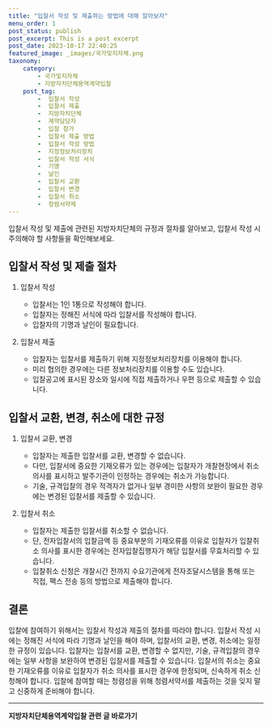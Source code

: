 ```yaml
---
title: "입찰서 작성 및 제출하는 방법에 대해 알아보자"
menu_order: 1
post_status: publish
post_excerpt: This is a post excerpt
post_date: 2023-10-17 22:40:25
featured_image: _images/국가및지자체.png
taxonomy:
    category:
        - 국가및지자체
        - 지방자치단체용역계약입찰
    post_tag:
        -  입찰서 작성
        -  입찰서 제출
        -  지방자치단체
        -  계약담당자
        -  입찰 참가
        -  입찰서 제출 방법
        -  입찰서 작성 방법
        -  지정정보처리장치
        -  입찰서 작성 서식
        -  기명
        -  날인
        -  입찰서 교환
        -  입찰서 변경
        -  입찰서 취소
        -  청렴서약제
---
```



 입찰서 작성 및 제출에 관련된 지방자치단체의 규정과 절차를 알아보고, 입찰서 작성 시 주의해야 할 사항들을 확인해보세요.

##  입찰서 작성 및 제출 절차

1. 입찰서 작성
   - 입찰서는 1인 1통으로 작성해야 합니다.
   - 입찰자는 정해진 서식에 따라 입찰서를 작성해야 합니다.
   - 입찰자의 기명과 날인이 필요합니다.

2. 입찰서 제출
   - 입찰자는 입찰서를 제출하기 위해 지정정보처리장치를 이용해야 합니다.
   - 미리 협의한 경우에는 다른 정보처리장치를 이용할 수도 있습니다.
   - 입찰공고에 표시된 장소와 일시에 직접 제출하거나 우편 등으로 제출할 수 있습니다.

##  입찰서 교환, 변경, 취소에 대한 규정

1. 입찰서 교환, 변경
   - 입찰자는 제출한 입찰서를 교환, 변경할 수 없습니다.
   - 다만, 입찰서에 중요한 기재오류가 있는 경우에는 입찰자가 개찰현장에서 취소 의사를 표시하고 발주기관이 인정하는 경우에는 취소가 가능합니다.
   - 기술, 규격입찰의 경우 적격자가 없거나 일부 경미한 사항의 보완이 필요한 경우에는 변경된 입찰서를 제출할 수 있습니다.

2. 입찰서 취소
   - 입찰자는 제출한 입찰서를 취소할 수 없습니다.
   - 단, 전자입찰서의 입찰금액 등 중요부분의 기재오류를 이유로 입찰자가 입찰취소 의사를 표시한 경우에는 전자입찰집행자가 해당 입찰서를 무효처리할 수 있습니다.
   - 입찰취소 신청은 개찰시간 전까지 수요기관에게 전자조달시스템을 통해 또는 직접, 팩스 전송 등의 방법으로 제출해야 합니다.

## 결론

입찰에 참여하기 위해서는 입찰서 작성과 제출의 절차를 따라야 합니다. 입찰서 작성 시에는 정해진 서식에 따라 기명과 날인을 해야 하며, 입찰서의 교환, 변경, 취소에는 일정한 규정이 있습니다. 입찰자는 입찰서를 교환, 변경할 수 없지만, 기술, 규격입찰의 경우에는 일부 사항을 보완하여 변경된 입찰서를 제출할 수 있습니다. 입찰서의 취소는 중요한 기재오류를 이유로 입찰자가 취소 의사를 표시한 경우에 한정되며, 신속하게 취소 신청해야 합니다. 입찰에 참여할 때는 청렴성을 위해 청렴서약서를 제출하는 것을 잊지 말고 신중하게 준비해야 합니다.
<!-- wp:separator -->
<hr class="wp-block-separator has-alpha-channel-opacity"/>
<!-- /wp:separator -->

<!-- wp:group {"backgroundColor":"base","layout":{"type":"constrained"}} -->
<div class="wp-block-group has-base-background-color has-background"><!-- wp:paragraph {"align":"center","fontSize":"large"} -->
<p class="has-text-align-center has-large-font-size"><strong>지방자치단체용역계약입찰 관련 글 바로가기</strong></p>
<!-- /wp:paragraph -->


<!-- wp:latest-posts
{"categories":[{"id":7150,"count":19,"description":"","link":"https://uknowlaw.com/category/%ec%a7%80%eb%b0%a9%ec%9e%90%ec%b9%98%eb%8b%a8%ec%b2%b4%ec%9a%a9%ec%97%ad%ea%b3%84%ec%95%bd%ec%9e%85%ec%b0%b0/","name":"지방자치단체용역계약입찰","slug":"지방자치단체용역계약입찰","taxonomy":"category","parent":0,"meta":[],"_links":{"self":[{"href":"https://uknowlaw.com/wp-json/wp/v2/categories/7150"}],"collection":[{"href":"https://uknowlaw.com/wp-json/wp/v2/categories"}],"about":[{"href":"https://uknowlaw.com/wp-json/wp/v2/taxonomies/category"}],"wp:post_type":[{"href":"https://uknowlaw.com/wp-json/wp/v2/posts?categories=7150"}],"curies":[{"name":"wp","href":"https://api.w.org/{rel}","templated":true}]}}],"postsToShow":100,"excerptLength":28,"postLayout":"grid","columns":2,"featuredImageAlign":"left","featuredImageSizeSlug":"large","fontSize":"medium"} /--></div>
<!-- /wp:group -->